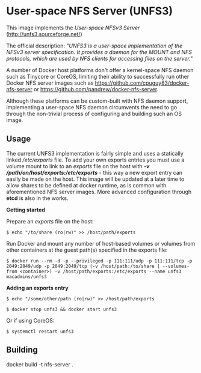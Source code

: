 User-space NFS Server (UNFS3)
=====================

This image implements the *User-space NFSv3 Server* (http://unfs3.sourceforge.net/)

The official description: _"UNFS3 is a user-space implementation of the NFSv3 server specification. It provides a daemon for the MOUNT and NFS protocols, which are used by NFS clients for accessing files on the server."_

A number of Docker host platforms don't offer a kernel-space NFS daemon such as Tinycore or CoreOS, limiting their ability to successfully run other Docker NFS server images such as https://github.com/cpuguy83/docker-nfs-server or https://github.com/pandrew/docker-nfs-server.

Although these platforms can be custom-built with NFS daemon support, implementing a user-space NFS daemon circumvents the need to go through the non-trivial process of configuring and building such an OS image.

Usage
-----
The current UNFS3 implementation is fairly simple and uses a statically linked _/etc/exports_ file. To add your own exports entries you must use a volume mount to link to an _exports_ file on the host with _**-v /path/on/host/exports:/etc/exports**_ - this way a new export entry can easily be made on the host. This image will be updated at a later time to allow shares to be defined at docker runtime, as is common with aforementioned NFS server images. More advanced configuration through **etcd** is also in the works.

**Getting started**

Prepare an _exports_ file on the host:

`
$ echo "/to/share (ro|rw)" >> /host/path/exports
`

Run Docker and mount any number of host-based volumes or volumes from other containers at the guest path(s) specified in the exports file:

`
$ docker run --rm -d -p --privileged -p 111:111/udp -p 111:111/tcp -p 2049:2049/udp -p 2049:2049/tcp (-v /host/path:/to/share | --volumes-from <container>) -v /host/path/exports:/etc/exports --name unfs3 macadmins/unfs3
`

**Adding an exports entry**

`$ echo "/some/other/path (ro|rw)" >> /host/path/exports`

`$ docker stop unfs3 && docker start unfs3`

Or if using CoreOS:

`$ systemctl restart unfs3`

## Building

docker build -t nfs-server .